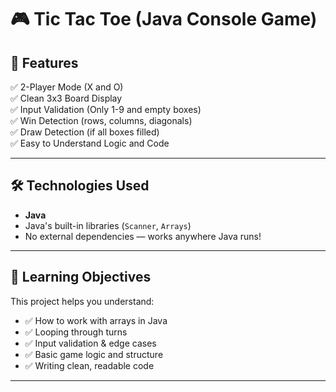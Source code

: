 # 🎮 Tic Tac Toe (Java Console Game)
## 📌 Features

✅ 2-Player Mode (X and O)  
✅ Clean 3x3 Board Display  
✅ Input Validation (Only 1-9 and empty boxes)  
✅ Win Detection (rows, columns, diagonals)  
✅ Draw Detection (if all boxes filled)  
✅ Easy to Understand Logic and Code

---

## 🛠️ Technologies Used

- **Java**
- Java's built-in libraries (`Scanner`, `Arrays`)
- No external dependencies — works anywhere Java runs!

---

## 🎯 Learning Objectives

This project helps you understand:
- ✅ How to work with arrays in Java
- ✅ Looping through turns
- ✅ Input validation & edge cases
- ✅ Basic game logic and structure
- ✅ Writing clean, readable code

---
